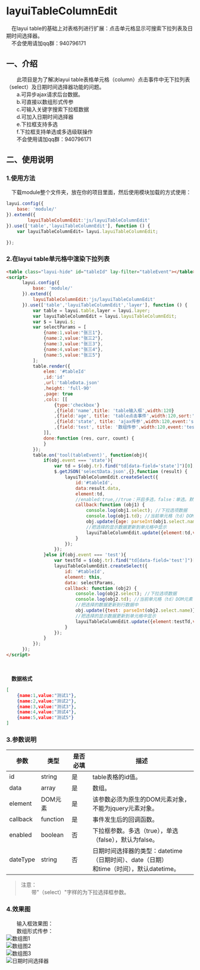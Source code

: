 # layuiTableColumnEdit
&emsp;在layui table的基础上对表格列进行扩展：点击单元格显示可搜索下拉列表及日期时间选择器。
<br/>
&emsp;不会使用请加qq群：940796171

## 一、介绍
&emsp;&emsp;此项目是为了解决layui table表格单元格（column）点击事件中无下拉列表（select）及日期时间选择器功能的问题。
<br/>
&emsp;&emsp;a.可异步ajax请求后台数据。
<br/>
&emsp;&emsp;b.可直接以数组形式传参
<br/>
&emsp;&emsp;c.可输入关键字搜索下拉框数据
<br/>
&emsp;&emsp;d.可加入日期时间选择器
<br/>
&emsp;&emsp;e.下拉框支持多选
<br/>
&emsp;&emsp;f.下拉框支持单选或多选级联操作
<br/>
&emsp;&emsp;不会使用请加qq群：940796171

## 二、使用说明

### 1.使用方法
&emsp;下载module整个文件夹，放在你的项目里面，然后使用模块加载的方式使用：
```javascript
layui.config({
    base: 'module/'
}).extend({
        layuiTableColumnEdit:'js/layuiTableColumnEdit'
}).use(['table','layuiTableColumnEdit'], function () {
    var layuiTableColumnEdit= layui.layuiTableColumnEdit;
    
});
```

### 2.在layui table单元格中渲染下拉列表

```html
<table class="layui-hide" id="tableId" lay-filter="tableEvent"></table>
<script>
      layui.config({
          base: 'module/'
      }).extend({
          layuiTableColumnEdit:'js/layuiTableColumnEdit'
      }).use(['table','layuiTableColumnEdit','layer'], function () {
          var table = layui.table,layer = layui.layer;
          var layuiTableColumnEdit = layui.layuiTableColumnEdit;
          var $ = layui.$;
          var selectParams = [
              {name:1,value:"张三1"},
              {name:2,value:"张三2"},
              {name:3,value:"张三3"},
              {name:4,value:"张三4"},
              {name:5,value:"张三5"}
          ];
          table.render({
              elem: '#tableId'
              ,id:'id'
              ,url:'tableData.json'
              ,height: 'full-90'
              ,page: true
              ,cols: [[
                  {type:'checkbox'}
                  ,{field:'name',title: 'table输入框',width:120}
                  ,{field:'age', title: 'table点击事件',width:120,sort:'true'}
                  ,{field:'state', title: 'ajax传参',width:120,event:'state'}
                  ,{field:'test', title: '数组传参',width:120,event:'test',sort:'true'}
              ]],
              done:function (res, curr, count) {
              }
          });
          table.on('tool(tableEvent)', function(obj){
              if(obj.event === 'state'){
                  var td = $(obj.tr).find("td[data-field='state']")[0];
                  $.getJSON('selectData.json',{},function (result) {
                      layuiTableColumnEdit.createSelect({
                          id:'#tableId',
                          data:result.data,
                          element:td,
                          //enabled:true,//true：开启多选，false：单选。默认为false
                          callback:function (obj1) {
                              console.log(obj1.select); //下拉选项数据
                              console.log(obj1.td); //当前单元格（td）DOM元素
                              obj.update({age: parseInt(obj1.select.name)});
                              //把选择的显示数据更新到单元格中显示
                              layuiTableColumnEdit.update({element:td,value:obj1.select.value});
                          }
                      });
                  });
              }else if(obj.event === 'test'){
                  var testTd = $(obj.tr).find("td[data-field='test']")[0];
                  layuiTableColumnEdit.createSelect({
                      id: '#tableId',
                      element: this,
                      data: selectParams,
                      callback: function (obj2) {
                          console.log(obj2.select); //下拉选项数据
                          console.log(obj2.td); //当前单元格（td）DOM元素
                          //把选择的数据更新到行数据中
                          obj.update({test: parseInt(obj2.select.name)});
                          //把选择的显示数据更新到单元格中显示
                          layuiTableColumnEdit.update({element:testTd,value:obj2.select.value});
                      }
                  });
              }
          });
      });
</script>
```


<br/>

&emsp;**数据格式**

```json
[
    {name:1,value:"测试1"},
    {name:2,value:"测试2"},
    {name:3,value:"测试3"},
    {name:4,value:"测试4"},
    {name:5,value:"测试5"}
]
```

### 3.参数说明
参数 | 类型 | 是否必填 | 描述 |
--- | --- | --- | ---
id        | string | 是 | table表格的id值。
data      | array | 是 | 数组。
element   | DOM元素 | 是 | 该参数必须为原生的DOM元素对象，不能为jquery元素对象。
callback  | function | 是 | 事件发生后的回调函数。
enabled   | boolean | 否 | 下拉框参数。多选（true），单选（false），默认为false。
dateType  | string | 否 | 日期时间选择器的类型：datetime（日期时间）、date（日期）<br/>和time（时间），默认datetime。

> 注意：<br>
> &emsp;&emsp;带"（select）"字样的为下拉选择框参数。<br>

### 4.效果图
&emsp;&emsp;输入框效果图：<br/>
&emsp;&emsp;数组形式传参：<br/>
![数组图1](https://images.gitee.com/uploads/images/2019/1201/005920_6bd870bd_1588195.png "2.png")
<br/>
![数组图2](https://images.gitee.com/uploads/images/2019/1201/005950_d701b34f_1588195.png "3.png")
<br/>
![数组图3](https://images.gitee.com/uploads/images/2019/1201/010015_121379ce_1588195.png "4.png")
<br/>
![日期时间选择器](https://images.gitee.com/uploads/images/2020/0309/222505_589db2d6_1588195.png "123333.png")